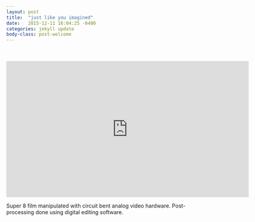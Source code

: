 ```yaml
---
layout: post
title:  "just like you imagined"
date:   2015-12-11 16:04:25 -0400
categories: jekyll update
body-class: post-welcome
---
```

<br>
<br>
<iframe src="https://player.vimeo.com/video/148065304" width="640" height="360" frameborder="0" webkitallowfullscreen mozallowfullscreen allowfullscreen></iframe>

Super 8 film manipulated with circuit bent analog video hardware. Post-processing done using digital editing software.
